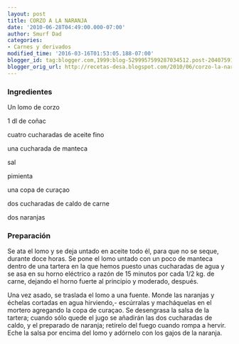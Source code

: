 ```yaml
---
layout: post
title: CORZO A LA NARANJA
date: '2010-06-28T04:49:00.000-07:00'
author: Smurf Dad
categories:
- Carnes y derivados
modified_time: '2016-03-16T01:53:05.188-07:00'
blogger_id: tag:blogger.com,1999:blog-5299957599287034512.post-2040759119388049065
blogger_orig_url: http://recetas-desa.blogspot.com/2010/06/corzo-la-naranja.html
---
```


<h3>Ingredientes</h3>
Un lomo de corzo

1 dl de coñac

cuatro cucharadas de aceite fino

una cucharada de manteca

sal

pimienta

una copa de curaçao

dos cucharadas de caldo de carne

dos naranjas

<h3>Preparación</h3>
Se ata el lomo y se deja untado en aceite todo él, para que no se seque, durante doce horas. Se pone el lomo untado con un poco de manteca dentro de una tartera en la que hemos puesto unas cucharadas de agua y se asa en su horno eléctrico a razón de 15 minutos por cada 1/2 kg. de carne, dejando el horno fuerte al principio y moderado, después.



Una vez asado, se traslada el lomo a una fuente. Monde las naranjas y échelas cortadas en agua hirviendo,- escúrralas y macháquelas en el mortero agregando la copa de curaçao. Se desengrasa la salsa de la tartera; cuando sólo quede el jugo se añadirán las dos cucharadas de caldo, y el preparado de naranja; retírelo del fuego cuando rompa a hervir. Eche la salsa por encima del lomo y adórnelo con los gajos de la naranja.